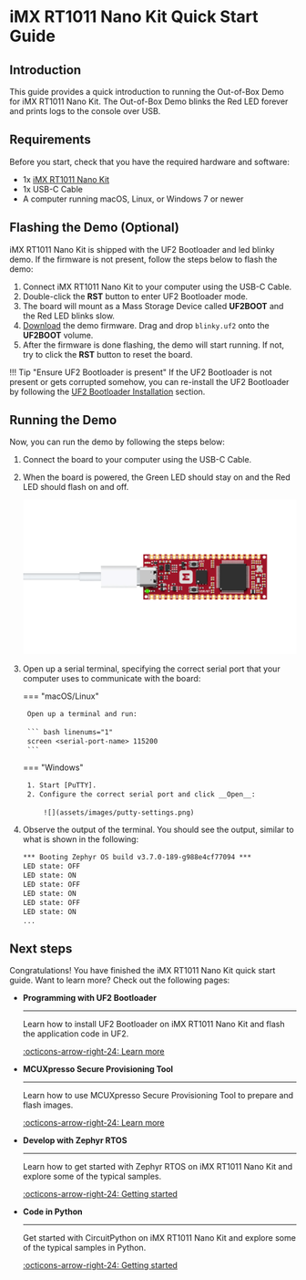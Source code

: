 # iMX RT1011 Nano Kit Quick Start Guide

## Introduction

This guide provides a quick introduction to running the Out-of-Box Demo for iMX RT1011 Nano Kit. The Out-of-Box Demo blinks the Red LED forever and prints logs to the console over USB.

## Requirements

Before you start, check that you have the required hardware and software:

* 1x [iMX RT1011 Nano Kit](https://makerdiary.com/products/imxrt1011-nanokit)
* 1x USB-C Cable
* A computer running macOS, Linux, or Windows 7 or newer

## Flashing the Demo (Optional)

iMX RT1011 Nano Kit is shipped with the UF2 Bootloader and led blinky demo. If the firmware is not present, follow the steps below to flash the demo:

1. Connect iMX RT1011 Nano Kit to your computer using the USB-C Cable.
2. Double-click the __RST__ button to enter UF2 Bootloader mode.
3. The board will mount as a Mass Storage Device called __UF2BOOT__ and the Red LED blinks slow.
4. [Download](https://github.com/makerdiary/imxrt1011-nanokit/blob/main/firmware/blinky/blinky.uf2) the demo firmware. Drag and drop `blinky.uf2` onto the __UF2BOOT__ volume.
5. After the firmware is done flashing, the demo will start running. If not, try to click the __RST__ button to reset the board.

!!! Tip "Ensure UF2 Bootloader is present"
    If the UF2 Bootloader is not present or gets corrupted somehow, you can re-install the UF2 Bootloader by following the [UF2 Bootloader Installation](./programming/uf2boot.md#installing-uf2-bootloader) section.

## Running the Demo

Now, you can run the demo by following the steps below:

1. Connect the board to your computer using the USB-C Cable.
2. When the board is powered, the Green LED should stay on and the Red LED should flash on and off.

    ![blinky demo](assets/images/blinky_demo.gif)

3. Open up a serial terminal, specifying the correct serial port that your computer uses to communicate with the board:

    === "macOS/Linux"

        Open up a terminal and run:

        ``` bash linenums="1"
        screen <serial-port-name> 115200
        ```

    === "Windows"

        1. Start [PuTTY].
        2. Configure the correct serial port and click __Open__:

            ![](assets/images/putty-settings.png)

4. Observe the output of the terminal. You should see the output, similar to what is shown in the following:

    ``` { .bash .no-copy linenums="1" }
    *** Booting Zephyr OS build v3.7.0-189-g988e4cf77094 ***
    LED state: OFF
    LED state: ON
    LED state: OFF
    LED state: ON
    LED state: OFF
    LED state: ON
    ...
    ```

## Next steps

Congratulations! You have finished the iMX RT1011 Nano Kit quick start guide. Want to learn more? Check out the following pages:

<div class="grid cards" markdown>

-   __Programming with UF2 Bootloader__

    ---

    Learn how to install UF2 Bootloader on iMX RT1011 Nano Kit and flash the application code in UF2.

    [:octicons-arrow-right-24: Learn more](./programming/uf2boot.md)

-   __MCUXpresso Secure Provisioning Tool__

    ---

    Learn how to use MCUXpresso Secure Provisioning Tool to prepare and flash images.

    [:octicons-arrow-right-24: Learn more](./programming/mcuxpresso-secure-provisioning.md)

-   __Develop with Zephyr RTOS__

    ---

    Learn how to get started with Zephyr RTOS on iMX RT1011 Nano Kit and explore some of the typical samples.

    [:octicons-arrow-right-24: Getting started](./guides/zephyr/index.md)

-   __Code in Python__

    ---

    Get started with CircuitPython on iMX RT1011 Nano Kit and explore some of the typical samples in Python.

    [:octicons-arrow-right-24: Getting started](./guides/python/index.md)

</div>





[PuTTY]: https://apps.microsoft.com/store/detail/putty/XPFNZKSKLBP7RJ
